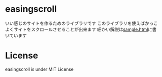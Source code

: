 # easingscroll
いい感じのサイトを作るためのライブラリです
このライブラリを使えばかっこよくサイトをスクロールさせることが出来ます
細かい解説は[sample.html](https://fa0311.github.io/easingscroll/sample.html)に書いています
# License
easingscroll is under MIT License
